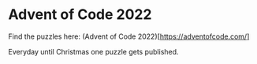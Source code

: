 # Advent of Code 2022

Find the puzzles here: (Advent of Code 2022)[https://adventofcode.com/]

Everyday until Christmas one puzzle gets published.
